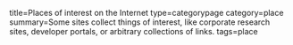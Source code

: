 title=Places of interest on the Internet
type=categorypage
category=place
summary=Some sites collect things of interest, like corporate research sites, developer portals, or arbitrary collections of links.
tags=place
~~~~~~

